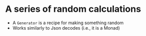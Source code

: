 # A series of random calculations

- A `Generator` is a recipe for making something random
- Works similarly to Json decodes (i.e., it is a Monad)

